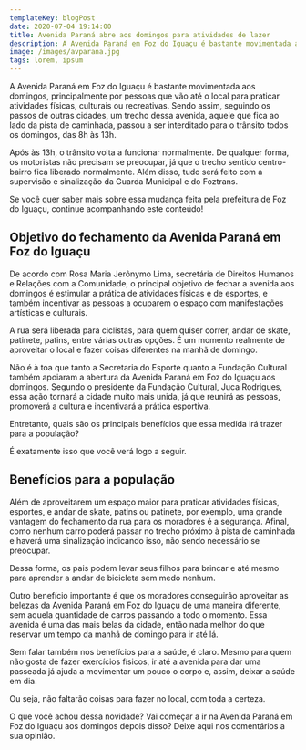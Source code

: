 ```yaml
---
templateKey: blogPost
date: 2020-07-04 19:14:00
title: Avenida Paraná abre aos domingos para atividades de lazer
description: A Avenida Paraná em Foz do Iguaçu é bastante movimentada aos domingos, principalmente por pessoas que vão até o local para praticar atividades físicas, culturais ou recreativas. Sendo assim, seguindo os passos de outras cidades, um trecho dessa avenida, aquele que fica ao lado da pista de caminhada, passou a ser interditado para o trânsito todos os domingos, das 8h às 13h.
image: /images/avparana.jpg
tags: lorem, ipsum
---
```


A Avenida Paraná em Foz do Iguaçu é bastante movimentada aos domingos, principalmente por pessoas que vão até o local para praticar atividades físicas, culturais ou recreativas. Sendo assim, seguindo os passos de outras cidades, um trecho dessa avenida, aquele que fica ao lado da pista de caminhada, passou a ser interditado para o trânsito todos os domingos, das 8h às 13h.

Após às 13h, o trânsito volta a funcionar normalmente. De qualquer forma, os motoristas não precisam se preocupar, já que o trecho sentido centro-bairro fica liberado normalmente. Além disso, tudo será feito com a supervisão e sinalização da Guarda Municipal e do Foztrans.

Se você quer saber mais sobre essa mudança feita pela prefeitura de Foz do Iguaçu, continue acompanhando este conteúdo!

## Objetivo do fechamento da Avenida Paraná em Foz do Iguaçu

De acordo com Rosa Maria Jerônymo Lima, secretária de Direitos Humanos e Relações com a Comunidade, o principal objetivo de fechar a avenida aos domingos é estimular a prática de atividades físicas e de esportes, e também incentivar as pessoas a ocuparem o espaço com manifestações artísticas e culturais.

A rua será liberada para ciclistas, para quem quiser correr, andar de skate, patinete, patins, entre várias outras opções. É um momento realmente de aproveitar o local e fazer coisas diferentes na manhã de domingo.

Não é à toa que tanto a Secretaria do Esporte quanto a Fundação Cultural também apoiaram a abertura da Avenida Paraná em Foz do Iguaçu aos domingos. Segundo o presidente da Fundação Cultural, Juca Rodrigues, essa ação tornará a cidade muito mais unida, já que reunirá as pessoas, promoverá a cultura e incentivará a prática esportiva.

Entretanto, quais são os principais benefícios que essa medida irá trazer para a população?

É exatamente isso que você verá logo a seguir.

## Benefícios para a população

Além de aproveitarem um espaço maior para praticar atividades físicas, esportes, e andar de skate, patins ou patinete, por exemplo, uma grande vantagem do fechamento da rua para os moradores é a segurança. Afinal, como nenhum carro poderá passar no trecho próximo à pista de caminhada e haverá uma sinalização indicando isso, não sendo necessário se preocupar.

Dessa forma, os pais podem levar seus filhos para brincar e até mesmo para aprender a andar de bicicleta sem medo nenhum.

Outro benefício importante é que os moradores conseguirão aproveitar as belezas da Avenida Paraná em Foz do Iguaçu de uma maneira diferente, sem aquela quantidade de carros passando a todo o momento. Essa avenida é uma das mais belas da cidade, então nada melhor do que reservar um tempo da manhã de domingo para ir até lá.

Sem falar também nos benefícios para a saúde, é claro. Mesmo para quem não gosta de fazer exercícios físicos, ir até a avenida para dar uma passeada já ajuda a movimentar um pouco o corpo e, assim, deixar a saúde em dia.

Ou seja, não faltarão coisas para fazer no local, com toda a certeza.

O que você achou dessa novidade? Vai começar a ir na Avenida Paraná em Foz do Iguaçu aos domingos depois disso? Deixe aqui nos comentários a sua opinião.
